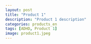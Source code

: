 ```yaml
---
layout: post
title: "Product 1"
description: "Product 1 description"
categories: products_en
tags: [ADHD, Product 1]
image: product1.jpeg
---
```

